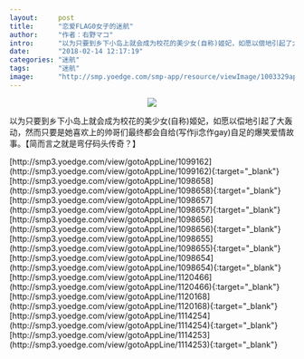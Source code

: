 ```yaml
---
layout:     post
title:      "恋爱FLAG0女子的迷航"
author:     "作者：右野マコ"
intro:      "以为只要到乡下小岛上就会成为校花的美少女(自称)姬妃，如愿以偿地引起了大轰动，然而只要是她喜欢上的帅哥们最终都会自给(写作ji念作gay)自足的爆笑爱情故事。【简而言之就是弯仔码头传奇？】"
date:       "2018-02-14 12:17:19"
categories: "迷航"
tags:       "迷航"
image:      "http://smp.yoedge.com/smp-app/resource/viewImage/1003329appline.png"
---
```

<div style="text-align: center">
<p><img src="http://smp.yoedge.com/smp-app/resource/viewImage/1003329appline.png"/></p>
</div>
<p class="post-meta">
<span>以为只要到乡下小岛上就会成为校花的美少女(自称)姬妃，如愿以偿地引起了大轰动，然而只要是她喜欢上的帅哥们最终都会自给(写作ji念作gay)自足的爆笑爱情故事。【简而言之就是弯仔码头传奇？】</span>
</p>
[http://smp3.yoedge.com/view/gotoAppLine/1099162](http://smp3.yoedge.com/view/gotoAppLine/1099162){:target="_blank"}
[http://smp3.yoedge.com/view/gotoAppLine/1098658](http://smp3.yoedge.com/view/gotoAppLine/1098658){:target="_blank"}
[http://smp3.yoedge.com/view/gotoAppLine/1098657](http://smp3.yoedge.com/view/gotoAppLine/1098657){:target="_blank"}
[http://smp3.yoedge.com/view/gotoAppLine/1098656](http://smp3.yoedge.com/view/gotoAppLine/1098656){:target="_blank"}
[http://smp3.yoedge.com/view/gotoAppLine/1098655](http://smp3.yoedge.com/view/gotoAppLine/1098655){:target="_blank"}
[http://smp3.yoedge.com/view/gotoAppLine/1098654](http://smp3.yoedge.com/view/gotoAppLine/1098654){:target="_blank"}
[http://smp3.yoedge.com/view/gotoAppLine/1120466](http://smp3.yoedge.com/view/gotoAppLine/1120466){:target="_blank"}
[http://smp3.yoedge.com/view/gotoAppLine/1120168](http://smp3.yoedge.com/view/gotoAppLine/1120168){:target="_blank"}
[http://smp3.yoedge.com/view/gotoAppLine/1114254](http://smp3.yoedge.com/view/gotoAppLine/1114254){:target="_blank"}
[http://smp3.yoedge.com/view/gotoAppLine/1114253](http://smp3.yoedge.com/view/gotoAppLine/1114253){:target="_blank"}


